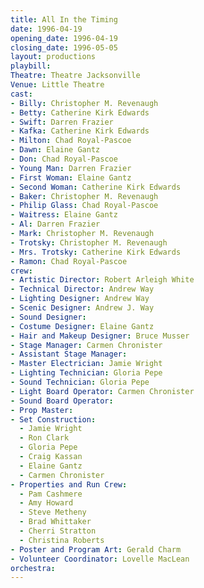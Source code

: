 ```yaml
---
title: All In the Timing
date: 1996-04-19
opening_date: 1996-04-19
closing_date: 1996-05-05
layout: productions
playbill:
Theatre: Theatre Jacksonville
Venue: Little Theatre
cast:
- Billy: Christopher M. Revenaugh
- Betty: Catherine Kirk Edwards
- Swift: Darren Frazier
- Kafka: Catherine Kirk Edwards
- Milton: Chad Royal-Pascoe
- Dawn: Elaine Gantz
- Don: Chad Royal-Pascoe
- Young Man: Darren Frazier
- First Woman: Elaine Gantz
- Second Woman: Catherine Kirk Edwards
- Baker: Christopher M. Revenaugh
- Philip Glass: Chad Royal-Pascoe
- Waitress: Elaine Gantz
- Al: Darren Frazier
- Mark: Christopher M. Revenaugh
- Trotsky: Christopher M. Revenaugh
- Mrs. Trotsky: Catherine Kirk Edwards
- Ramon: Chad Royal-Pascoe
crew:
- Artistic Director: Robert Arleigh White
- Technical Director: Andrew Way
- Lighting Designer: Andrew Way
- Scenic Designer: Andrew J. Way
- Sound Designer:
- Costume Designer: Elaine Gantz
- Hair and Makeup Designer: Bruce Musser
- Stage Manager: Carmen Chronister
- Assistant Stage Manager:
- Master Electrician: Jamie Wright
- Lighting Technician: Gloria Pepe
- Sound Technician: Gloria Pepe
- Light Board Operator: Carmen Chronister
- Sound Board Operator:
- Prop Master:
- Set Construction:
  - Jamie Wright
  - Ron Clark
  - Gloria Pepe
  - Craig Kassan
  - Elaine Gantz
  - Carmen Chronister
- Properties and Run Crew:
  - Pam Cashmere
  - Amy Howard
  - Steve Metheny
  - Brad Whittaker
  - Cherri Stratton
  - Christina Roberts
- Poster and Program Art: Gerald Charm
- Volunteer Coordinator: Lovelle MacLean
orchestra:
---
```

